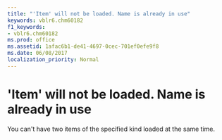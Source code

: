 ```yaml
---
title: "'Item' will not be loaded. Name is already in use"
keywords: vblr6.chm60182
f1_keywords:
- vblr6.chm60182
ms.prod: office
ms.assetid: 1afac6b1-de41-4697-0cec-701ef0efe9f8
ms.date: 06/08/2017
localization_priority: Normal
---
```



# 'Item' will not be loaded. Name is already in use

You can't have two items of the specified kind loaded at the same time.


